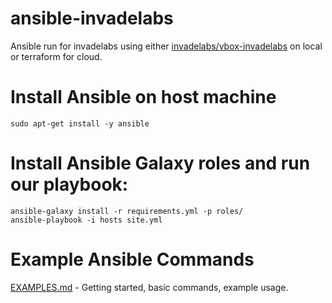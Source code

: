 ansible-invadelabs
==================
Ansible run for invadelabs using either [invadelabs/vbox-invadelabs](https://github.com/invadelabs/vbox-invadelabs) on local or terraform for cloud.

# Install Ansible on host machine
~~~
sudo apt-get install -y ansible
~~~

# Install Ansible Galaxy roles and run our playbook:
~~~
ansible-galaxy install -r requirements.yml -p roles/
ansible-playbook -i hosts site.yml
~~~

# Example Ansible Commands
[EXAMPLES.md](EXAMPLES.md) - Getting started, basic commands, example usage.
